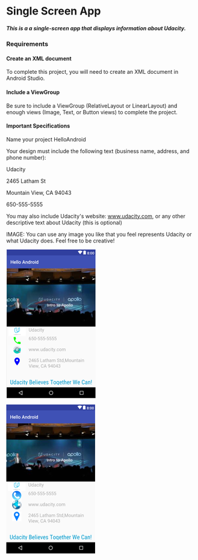 # Single Screen App
##### This is a a single-screen app that displays information about Udacity.

### Requirements
#### Create an XML document
To complete this project, you will need to create an XML document in Android Studio.

#### Include a ViewGroup
Be sure to include a ViewGroup (RelativeLayout or LinearLayout) and enough views (Image, Text, or Button views) to complete the project. 

#### Important Specifications
Name your project HelloAndroid

Your design must include the following text (business name, address, and phone number):

Udacity

2465 Latham St

Mountain View, CA 94043

650-555-5555

You may also include Udacity's website: www.udacity.com, or any other descriptive text about Udacity (this is optional)

IMAGE: You can use any image you like that you feel represents Udacity or what Udacity does. Feel free to be creative!



![alt text](https://github.com/evamaina/Single-Screen-App/blob/master/app/src/main/res/drawable/udacity.png "Screenshot 1")


![alt text](https://github.com/evamaina/Single-Screen-App/blob/master/app/src/main/res/drawable/udacity1.png "Screenshot 2")

